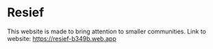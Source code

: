 # Resief
This website is made to bring attention to smaller communities. 
Link to website: https://resief-b349b.web.app
